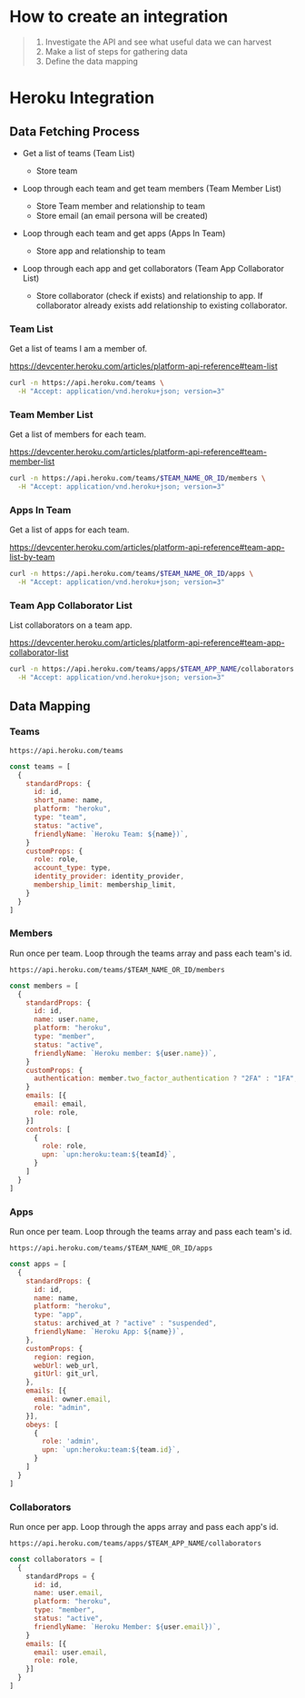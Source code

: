 # How to create an integration

> 1. Investigate the API and see what useful data we can harvest
> 2. Make a list of steps for gathering data
> 3. Define the data mapping

# Heroku Integration

## Data Fetching Process

- Get a list of teams (Team List)
  - Store team

- Loop through each team and get team members (Team Member List)
  - Store Team member and relationship to team
  - Store email (an email persona will be created)

- Loop through each team and get apps (Apps In Team)
  - Store app and relationship to team

- Loop through each app and get collaborators (Team App Collaborator List)
  - Store collaborator (check if exists) and relationship to app. If collaborator already exists add relationship to existing collaborator.

### Team List

Get a list of teams I am a member of.

<https://devcenter.heroku.com/articles/platform-api-reference#team-list>

```bash
curl -n https://api.heroku.com/teams \
  -H "Accept: application/vnd.heroku+json; version=3"
```

### Team Member List

Get a list of members for each team.

<https://devcenter.heroku.com/articles/platform-api-reference#team-member-list>

```bash
curl -n https://api.heroku.com/teams/$TEAM_NAME_OR_ID/members \
  -H "Accept: application/vnd.heroku+json; version=3"
```

### Apps In Team

Get a list of apps for each team.

<https://devcenter.heroku.com/articles/platform-api-reference#team-app-list-by-team>

```bash
curl -n https://api.heroku.com/teams/$TEAM_NAME_OR_ID/apps \
  -H "Accept: application/vnd.heroku+json; version=3"
```

### Team App Collaborator List

List collaborators on a team app.

<https://devcenter.heroku.com/articles/platform-api-reference#team-app-collaborator-list>

```bash
curl -n https://api.heroku.com/teams/apps/$TEAM_APP_NAME/collaborators \
  -H "Accept: application/vnd.heroku+json; version=3"
```

## Data Mapping

### Teams

```https://api.heroku.com/teams```

```javascript
const teams = [
  {
    standardProps: {
      id: id,
      short_name: name,
      platform: "heroku",
      type: "team",
      status: "active",
      friendlyName: `Heroku Team: ${name})`,
    }
    customProps: {
      role: role,
      account_type: type,
      identity_provider: identity_provider,
      membership_limit: membership_limit,
    }
  }
]
```

### Members

Run once per team. Loop through the teams array and pass each team's id.

```https://api.heroku.com/teams/$TEAM_NAME_OR_ID/members```

```javascript
const members = [
  {
    standardProps: {
      id: id,
      name: user.name,
      platform: "heroku",
      type: "member",
      status: "active",
      friendlyName: `Heroku member: ${user.name})`,
    }
    customProps: {
      authentication: member.two_factor_authentication ? "2FA" : "1FA",
    }
    emails: [{
      email: email,
      role: role,
    }]
    controls: [
      {
        role: role,
        upn: `upn:heroku:team:${teamId}`,
      }
    ]
  }
]
```

### Apps

Run once per team. Loop through the teams array and pass each team's id.

```https://api.heroku.com/teams/$TEAM_NAME_OR_ID/apps```

```javascript
const apps = [
  {
    standardProps: {
      id: id,
      name: name,
      platform: "heroku",
      type: "app",
      status: archived_at ? "active" : "suspended",
      friendlyName: `Heroku App: ${name})`,
    },
    customProps: {
      region: region,
      webUrl: web_url,
      gitUrl: git_url,
    },
    emails: [{
      email: owner.email,
      role: "admin",
    }],
    obeys: [
      {
        role: 'admin',
        upn: `upn:heroku:team:${team.id}`,
      }
    ]
  }
]
```

### Collaborators

Run once per app. Loop through the apps array and pass each app's id.

```https://api.heroku.com/teams/apps/$TEAM_APP_NAME/collaborators```

```javascript
const collaborators = [
  {
    standardProps = {
      id: id,
      name: user.email,
      platform: "heroku",
      type: "member",
      status: "active",
      friendlyName: `Heroku Member: ${user.email})`,
    }
    emails: [{
      email: user.email,
      role: role,
    }]
  }
]
```
